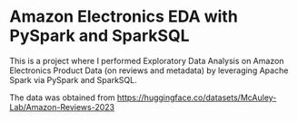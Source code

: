 # Amazon Electronics EDA with PySpark and SparkSQL
This is a project where I performed Exploratory Data Analysis on Amazon Electronics Product Data (on reviews and metadata) by leveraging Apache Spark via PySpark and SparkSQL. 

The data was obtained from https://huggingface.co/datasets/McAuley-Lab/Amazon-Reviews-2023
